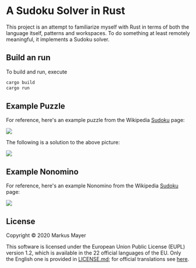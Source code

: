 # A Sudoku Solver in Rust

This project is an attempt to familiarize myself with Rust in terms of both the
language itself, patterns and workspaces. To do something at least remotely meaningful,
it implements a Sudoku solver.

## Build an run

To build and run, execute

```bash
cargo build
cargo run
```

## Example Puzzle

For reference, here's an example puzzle from the Wikipedia [Sudoku](https://en.wikipedia.org/wiki/Sudoku) page:

![](.readme/puzzle.png)

The following is a solution to the above picture:

![](.readme/solution.png)

## Example Nonomino

For reference, here's an example Nonomino from the Wikipedia [Sudoku](https://en.wikipedia.org/wiki/Sudoku) page:

![](.readme/nonomino.png)

## License

Copyright © 2020 Markus Mayer

This software is licensed under the European Union Public License (EUPL) version
1.2, which is available in the 22 official languages of the EU. Only the English
one is provided in [LICENSE.md](LICENSE.md); for official translations see [here](https://joinup.ec.europa.eu/collection/eupl/eupl-text-eupl-12).
